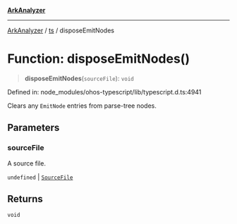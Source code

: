 [**ArkAnalyzer**](../../../../README.md)

***

[ArkAnalyzer](../../../../globals.md) / [ts](../README.md) / disposeEmitNodes

# Function: disposeEmitNodes()

> **disposeEmitNodes**(`sourceFile`): `void`

Defined in: node\_modules/ohos-typescript/lib/typescript.d.ts:4941

Clears any `EmitNode` entries from parse-tree nodes.

## Parameters

### sourceFile

A source file.

`undefined` | [`SourceFile`](../interfaces/SourceFile.md)

## Returns

`void`
